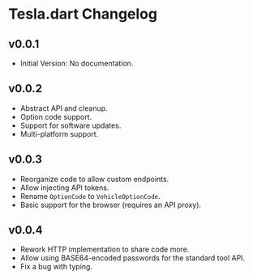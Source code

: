 # Tesla.dart Changelog

## v0.0.1

- Initial Version: No documentation.

## v0.0.2

- Abstract API and cleanup.
- Option code support.
- Support for software updates.
- Multi-platform support.

## v0.0.3

- Reorganize code to allow custom endpoints.
- Allow injecting API tokens.
- Rename `OptionCode` to `VehicleOptionCode`.
- Basic support for the browser (requires an API proxy).

## v0.0.4

- Rework HTTP implementation to share code more.
- Allow using BASE64-encoded passwords for the standard tool API.
- Fix a bug with typing.

